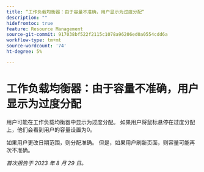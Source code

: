 ```yaml
---
title: “工作负载均衡器：由于容量不准确，用户显示为过度分配”
description: ""
hidefromtoc: true
feature: Resource Management
source-git-commit: 917038bf522f2115c1078a96206ed0a0554cdd6a
workflow-type: tm+mt
source-wordcount: '74'
ht-degree: 5%

---
```



# 工作负载均衡器：由于容量不准确，用户显示为过度分配

用户可能在工作负载均衡器中显示为过度分配。 如果用户将鼠标悬停在过度分配上，他们会看到用户的容量设置为0。

如果用户更改日期范围，则分配准确。 但是，如果用户刷新页面，则容量可能再次不准确。

_首次报告于 2023 年 8 月 29 日。_
